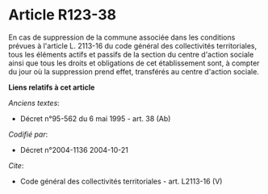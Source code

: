 # Article R123-38

En cas de suppression de la commune associée dans les conditions prévues à l'article L. 2113-16 du code général des
collectivités territoriales, tous les éléments actifs et passifs de la section du centre d'action sociale ainsi que tous les
droits et obligations de cet établissement sont, à compter du jour où la suppression prend effet, transférés au centre
d'action sociale.

**Liens relatifs à cet article**

_Anciens textes_:

  - Décret n°95-562 du 6 mai 1995 - art. 38 (Ab)

_Codifié par_:

  - Décret n°2004-1136 2004-10-21

_Cite_:

  - Code général des collectivités territoriales - art. L2113-16 (V)
